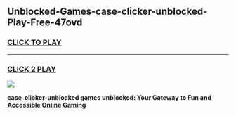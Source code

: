 
## Unblocked-Games-case-clicker-unblocked-Play-Free-47ovd
<h3>
<a href="https://premium76.site?title=case-clicker-unblocked&ref=18A1">CLICK TO PLAY</a></h3>
<hr>

<h3>
<a href="https://premium76.site?title=case-clicker-unblocked&ref=18A1">CLICK 2 PLAY</a>
  
</h3>

<a href="https://premium76.site?title=case-clicker-unblocked&ref=18A1"><img src="https://clearcache.store/games.png"></a>


**case-clicker-unblocked games unblocked: Your Gateway to Fun and Accessible Online Gaming**

